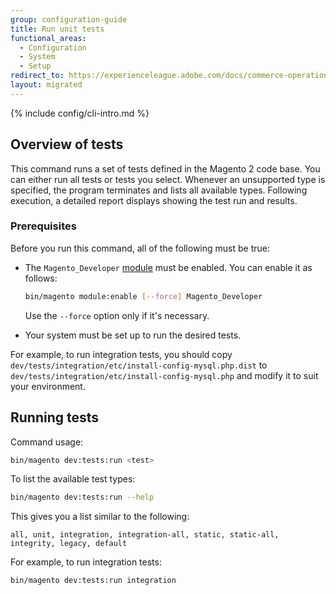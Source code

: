 ```yaml
---
group: configuration-guide
title: Run unit tests
functional_areas:
  - Configuration
  - System
  - Setup
redirect_to: https://experienceleague.adobe.com/docs/commerce-operations/configuration-guide/cli/unit-tests.html
layout: migrated
---
```


{% include config/cli-intro.md %}

## Overview of tests

This command runs a set of tests defined in the Magento 2 code base. You can either run all tests or tests you select. Whenever an unsupported type is specified, the program terminates and lists all available types. Following execution, a detailed report displays showing the test run and results.

### Prerequisites

Before you run this command, all of the following must be true:

-  The `Magento_Developer` [module](https://glossary.magento.com/module) must be enabled. You can enable it as follows:

   ```bash
   bin/magento module:enable [--force] Magento_Developer
   ```

   Use the `--force` option only if it's necessary.

-  Your system must be set up to run the desired tests.

For example, to run integration tests, you should copy `dev/tests/integration/etc/install-config-mysql.php.dist` to `dev/tests/integration/etc/install-config-mysql.php` and modify it to suit your environment.

## Running tests

Command usage:

```bash
bin/magento dev:tests:run <test>
```

To list the available test types:

```bash
bin/magento dev:tests:run --help
```

This gives you a list similar to the following:

```terminal
all, unit, integration, integration-all, static, static-all, integrity, legacy, default
```

For example, to run integration tests:

```bash
bin/magento dev:tests:run integration
```
